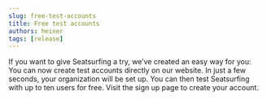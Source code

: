 ```yaml
---
slug: free-test-accounts
title: Free test accounts
authors: heiner
tags: [release]
---
```


If you want to give Seatsurfing a try, we’ve created an easy way for you: You can now create test accounts directly on our website. In just a few seconds, your organization will be set up. You can then test Seatsurfing with up to ten users for free. Visit the sign up page to create your account.